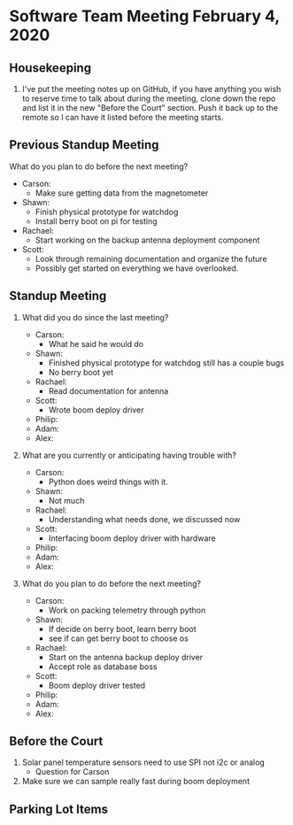 # Software Team Meeting February 4, 2020
## Housekeeping
1. I've put the meeting notes up on GitHub, if you have anything you wish to reserve time to talk about during the meeting, clone down the repo and list it in the new "Before the Court" section.  Push it back up to the remote so I can have it listed before the meeting starts.


## Previous Standup Meeting
What do you plan to do before the next meeting?
- Carson:
	- Make sure getting data from the magnetometer
- Shawn:
	- Finish physical prototype for watchdog
	- Install berry boot on pi for testing
- Rachael:
	- Start working on the backup antenna deployment component
- Scott:
	- Look through remaining documentation and organize the future
	- Possibly get started on everything we have overlooked.


## Standup Meeting
1. What did you do since the last meeting?
	- Carson:
		- What he said he would do
	- Shawn:
		- Finished physical prototype for watchdog still has a couple bugs
		- No berry boot yet
	- Rachael:
		- Read documentation for antenna
	- Scott:
		- Wrote boom deploy driver
	- Philip:
	- Adam:
	- Alex:

2. What are you currently or anticipating having trouble with?
	- Carson:
		- Python does weird things with it.
	- Shawn:
		- Not much 
	- Rachael:
		- Understanding what needs done, we discussed now
	- Scott:
		- Interfacing boom deploy driver with hardware
	- Philip:
	- Adam:
	- Alex:

3. What do you plan to do before the next meeting?
	- Carson:
		- Work on packing telemetry through python
	- Shawn:
		- If decide on berry boot, learn berry boot
		- see if can get berry boot to choose os
	- Rachael:
		- Start on the antenna backup deploy driver
		- Accept role as database boss
	- Scott:
		- Boom deploy driver tested
	- Philip:
	- Adam:
	- Alex:

## Before the Court
1. Solar panel temperature sensors need to use SPI not i2c or analog
	- Question for Carson
2. Make sure we can sample really fast during boom deployment



## Parking Lot Items
